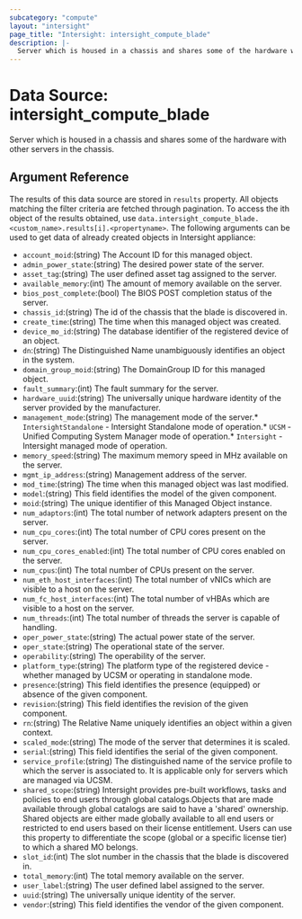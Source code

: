 ```yaml
---
subcategory: "compute"
layout: "intersight"
page_title: "Intersight: intersight_compute_blade"
description: |-
  Server which is housed in a chassis and shares some of the hardware with other servers in the chassis.
---
```


# Data Source: intersight_compute_blade
Server which is housed in a chassis and shares some of the hardware with other servers in the chassis.
## Argument Reference
The results of this data source are stored in `results` property.
All objects matching the filter criteria are fetched through pagination.
To access the ith object of the results obtained, use `data.intersight_compute_blade.<custom_name>.results[i].<propertyname>`.
The following arguments can be used to get data of already created objects in Intersight appliance:
* `account_moid`:(string) The Account ID for this managed object. 
* `admin_power_state`:(string) The desired power state of the server. 
* `asset_tag`:(string) The user defined asset tag assigned to the server. 
* `available_memory`:(int) The amount of memory available on the server. 
* `bios_post_complete`:(bool) The BIOS POST completion status of the server. 
* `chassis_id`:(string) The id of the chassis that the blade is discovered in. 
* `create_time`:(string) The time when this managed object was created. 
* `device_mo_id`:(string) The database identifier of the registered device of an object. 
* `dn`:(string) The Distinguished Name unambiguously identifies an object in the system. 
* `domain_group_moid`:(string) The DomainGroup ID for this managed object. 
* `fault_summary`:(int) The fault summary for the server. 
* `hardware_uuid`:(string) The universally unique hardware identity of the server provided by the manufacturer. 
* `management_mode`:(string) The management mode of the server.* `IntersightStandalone` - Intersight Standalone mode of operation.* `UCSM` - Unified Computing System Manager mode of operation.* `Intersight` - Intersight managed mode of operation. 
* `memory_speed`:(string) The maximum memory speed in MHz available on the server. 
* `mgmt_ip_address`:(string) Management address of the server. 
* `mod_time`:(string) The time when this managed object was last modified. 
* `model`:(string) This field identifies the model of the given component. 
* `moid`:(string) The unique identifier of this Managed Object instance. 
* `num_adaptors`:(int) The total number of network adapters present on the server. 
* `num_cpu_cores`:(int) The total number of CPU cores present on the server. 
* `num_cpu_cores_enabled`:(int) The total number of CPU cores enabled on the server. 
* `num_cpus`:(int) The total number of CPUs present on the server. 
* `num_eth_host_interfaces`:(int) The total number of vNICs which are visible to a host on the server. 
* `num_fc_host_interfaces`:(int) The total number of vHBAs which are visible to a host on the server. 
* `num_threads`:(int) The total number of threads the server is capable of handling. 
* `oper_power_state`:(string) The actual power state of the server. 
* `oper_state`:(string) The operational state of the server. 
* `operability`:(string) The operability of the server. 
* `platform_type`:(string) The platform type of the registered device - whether managed by UCSM or operating in standalone mode. 
* `presence`:(string) This field identifies the presence (equipped) or absence of the given component. 
* `revision`:(string) This field identifies the revision of the given component. 
* `rn`:(string) The Relative Name uniquely identifies an object within a given context. 
* `scaled_mode`:(string) The mode of the server that determines it is scaled. 
* `serial`:(string) This field identifies the serial of the given component. 
* `service_profile`:(string) The distinguished name of the service profile to which the server is associated to. It is applicable only for servers which are managed via UCSM. 
* `shared_scope`:(string) Intersight provides pre-built workflows, tasks and policies to end users through global catalogs.Objects that are made available through global catalogs are said to have a 'shared' ownership. Shared objects are either made globally available to all end users or restricted to end users based on their license entitlement. Users can use this property to differentiate the scope (global or a specific license tier) to which a shared MO belongs. 
* `slot_id`:(int) The slot number in the chassis that the blade is discovered in. 
* `total_memory`:(int) The total memory available on the server. 
* `user_label`:(string) The user defined label assigned to the server. 
* `uuid`:(string) The universally unique identity of the server. 
* `vendor`:(string) This field identifies the vendor of the given component. 
 